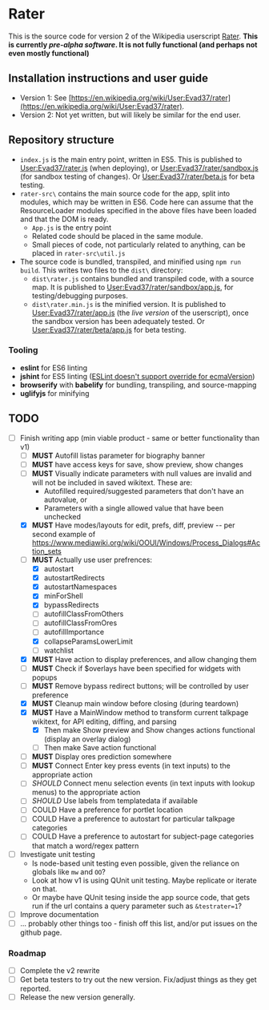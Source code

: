 # Rater
This is the source code for version 2 of the Wikipedia userscript [Rater](https://en.wikipedia.org/wiki/User:Evad37/rater).
**This is currently *pre-alpha software*. It is not fully functional (and perhaps not even mostly functional)**

## Installation instructions and user guide
- Version 1: See [https://en.wikipedia.org/wiki/User:Evad37/rater](https://en.wikipedia.org/wiki/User:Evad37/rater).
- Version 2: Not yet written, but will likely be similar for the end user.

## Repository structure
- `index.js` is the main entry point, written in ES5. This is published to [User:Evad37/rater.js](https://en.wikipedia.org/wiki/User:Evad37/rater.js) (when deploying), or  [User:Evad37/rater/sandbox.js](https://en.wikipedia.org/wiki/User:Evad37/rater/sandbox.js) (for sandbox testing of changes). Or [User:Evad37/rater/beta.js](https://en.wikipedia.org/wiki/User:Evad37/rater/beta.js) for beta testing.
- `rater-src\` contains the main source code for the app, split into modules, which may be written in ES6. Code here can assume that the ResourceLoader modules specified in the above files have been loaded and that the DOM is ready.
   - `App.js` is the entry point
   - Related code should be placed in the same module.
   - Small pieces of code, not particularly related to anything, can be placed in `rater-src\util.js`
- The source code is bundled, transpiled, and minified using `npm run build`. This writes two files to the `dist\` directory:
   - `dist\rater.js` contains bundled and transpiled code, with a source map. It is published to [User:Evad37/rater/sandbox/app.js](https://en.wikipedia.org/wiki/User:Evad37/rater/sandbox/app.js), for testing/debugging purposes.
   - `dist\rater.min.js` is the minified version.  It is published to [User:Evad37/rater/app.js](https://en.wikipedia.org/wiki/User:Evad37/rater/app.js)  (the *live version* of the userscript), once the sandbox version has been adequately tested. Or [User:Evad37/rater/beta/app.js](https://en.wikipedia.org/wiki/User:Evad37/rater/beta/app.js) for beta testing.
### Tooling
- **eslint** for ES6 linting
- **jshint** for ES5 linting ([ESLint doesn't support override for ecmaVersion](https://github.com/sindresorhus/eslint-config-xo/issues/16#issuecomment-190302577))
- **browserify** with **babelify** for bundling, transpiling, and source-mapping
- **uglifyjs** for minifying

## TODO
 - [ ] Finish writing app (min viable product - same or better functionality than v1)
    - [ ] **MUST** Autofill listas parameter for biography banner
    - [ ] **MUST** have access keys for save, show preview, show changes
    - [ ] **MUST** Visually indicate parameters with null values are invalid and will not be included in saved wikitext. These are:
       - Autofilled required/suggested parameters that don't have an autovalue, or
       - Parameters with a single allowed value that have been unchecked 
    - [x] **MUST** Have modes/layouts for edit, prefs, diff, preview -- per second example of https://www.mediawiki.org/wiki/OOUI/Windows/Process_Dialogs#Action_sets 
    - [ ] **MUST** Actually use user prefrences:
       - [x] autostart
       - [x] autostartRedirects
       - [x] autostartNamespaces
       - [x] minForShell
       - [x] bypassRedirects
       - [ ] autofillClassFromOthers
       - [ ] autofillClassFromOres
       - [ ] autofillImportance
       - [x] collapseParamsLowerLimit
       - [ ] watchlist
    - [x] **MUST** Have action to display preferences, and allow changing them
    - [ ] **MUST** Check if $overlays have been specified for widgets with popups
    - [ ] **MUST** Remove bypass redirect buttons; will be controlled by user preference
    - [x] **MUST** Cleanup main window before closing (during teardown)
    - [x] **MUST** Have a MainWindow method to transform current talkpage wikitext, for API editing, diffing, and parsing
       - [x] Then make Show preview and Show changes actions functional (display an overlay dialog)
       - [ ] Then make Save action functional
    - [ ] **MUST** Display ores prediction somewhere
    - [ ] **MUST** Connect Enter key press events (in text inputs) to the appropriate action
    - [ ] *SHOULD* Connect menu selection events (in text inputs with lookup menus) to the appropriate action
    - [ ] *SHOULD* Use labels from templatedata if available
    - [ ] COULD Have a preference for portlet location
    - [ ] COULD Have a preference to autostart for particular talkpage categories
    - [ ] COULD Have a preference to autostart for subject-page categories that match a word/regex pattern
 - [ ] Investigate unit testing
    - Is node-based unit testing even possible, given the reliance on globals like `mw` and `OO`?
    - Look at how v1 is using QUnit unit testing. Maybe replicate or iterate on that.
    - Or maybe have QUnit tesing inside the app source code, that gets run if the url contains a query parameter such as `&testrater=1`?
- [ ] Improve documentation
- [ ] ... probably other things too - finish off this list, and/or put issues on the github page.
### Roadmap
- [ ] Complete the v2 rewrite
- [ ] Get beta testers to try out the new version. Fix/adjust things as they get reported.
- [ ] Release the new version generally.